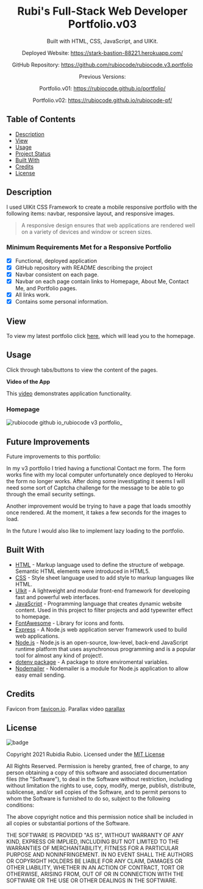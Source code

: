 <div align="center">

# Rubi's Full-Stack Web Developer Portfolio.v03
 
Built with HTML, CSS, JavaScript, and UIKit.

Deployed Website: https://stark-bastion-88221.herokuapp.com/

GitHub Repository: https://github.com/rubiocode/rubiocode.v3.portfolio

Previous Versions:

Portfolio.v01: https://rubiocode.github.io/portfolio/ 

Portfolio.v02: https://rubiocode.github.io/rubiocode-pf/


</div>

## Table of Contents 

* [Description](#description)
* [View](#view)
* [Usage](#usage)
* [Project Status](#project-status)
* [Built With](#built-with)
* [Credits](#credits)
* [License](#license)


## Description 

I used UIKit CSS Framework to create a mobile responsive portfolio with the following items: navbar, responsive layout, and responsive images. 

> A responsive design ensures that web applications are rendered well on a variety of devices and window or screen sizes.

### Minimum Requirements Met for a Responsive Portfolio
- [x] Functional, deployed application
- [x] GitHub repository with README describing the project
- [x] Navbar consistent on each page.
- [x] Navbar on each page contain links to Homepage, About Me, Contact Me, and Portfolio pages.
- [x] All links work.
- [x] Contains some personal information.

<a name="view"></a>
## View

To view my latest portfolio click [here](https://rubiocode.github.io/rubiocode.v3.portfolio/), which will lead you to the homepage.


<a name="usage"></a>
## Usage 
Click through tabs/buttons to view the content of the pages.

**Video of the App**

This [video](https://drive.google.com/file/d/1ZMlQF_JUiyQRWKbklwhDOD0KMU-lwaia/view) demonstrates application functionality.

### Homepage
![rubiocode github io_rubiocode v3 portfolio_](https://user-images.githubusercontent.com/78938193/130565462-9c99e281-d65b-4e3b-b2be-292d85383b35.png)





## Future Improvements

Future improvements to this portfolio:

In my v3 portfolio I tried having a functional Contact me form. The form works fine with my local computer unfortunately once deployed to Heroku the form no longer works. After doing some investigating it seems I will need some sort of Captcha challenge for the message to be able to go through the email security settings. 

Another improvement would be trying to have a page that loads smoothly once rendered. At the moment, it takes a few seconds for the images to load. 

In the future I would also like to implement lazy loading to the portfolio. 


## Built With

* [HTML](https://html.spec.whatwg.org/) - Markup language used to define the structure of webpage. Semantic HTML elements were introduced in HTML5. 
* [CSS](https://www.w3.org/Style/CSS/) - Style sheet language used to add style to markup languages like HTML. 
* [UIkit](https://getuikit.com/) - A lightweight and modular front-end framework
for developing fast and powerful web interfaces.
* [JavaScript](https://developer.mozilla.org/en-US/docs/Web/JavaScript) - Programming language that creates dynamic website content. Used in this project to filter projects and add typewriter effect to homepage.
* [FontAwesome](https://fontawesome.com/) - Library for icons and fonts.
* [Express](https://expressjs.com/) - A Node.js web application server framework used to build web applications.
* [Node.js](https://nodejs.dev/learn/) - Node.js is an open-source, low-level, back-end JavaScript runtime platform that uses asynchronous programming and is a popular tool for almost any kind of project!.
* [dotenv package](https://nodejs.dev/learn/) - A package to store enviromental variables.
* [Nodemailer](https://nodemailer.com/about/) - Nodemailer is a module for Node.js application to allow easy email sending. 

## Credits

Favicon from [favicon.io](https://favicon.io/). 
Parallax video [parallax](https://www.youtube.com/watch?v=JttTcnidSdQ)

## License

![badge](https://img.shields.io/badge/License-mit-blue)

Copyright 2021 Rubidia Rubio. Licensed under the [MIT License](https://opensource.org/licenses/MIT)

All Rights Reserved. Permission is hereby granted, free of charge, to any person obtaining a copy of this software and associated documentation files (the "Software"), to deal in the Software without restriction, including without limitation the rights to use, copy, modify, merge, publish, distribute, sublicense, and/or sell copies of the Software, and to permit persons to whom the Software is furnished to do so, subject to the following conditions:

The above copyright notice and this permission notice shall be included in all copies or substantial portions of the
Software.

THE SOFTWARE IS PROVIDED "AS IS", WITHOUT WARRANTY OF ANY KIND, EXPRESS OR IMPLIED, INCLUDING BUT NOT LIMITED TO THE
WARRANTIES OF MERCHANTABILITY, FITNESS FOR A PARTICULAR PURPOSE AND NONINFRINGEMENT. IN NO EVENT SHALL THE AUTHORS OR
COPYRIGHT HOLDERS BE LIABLE FOR ANY CLAIM, DAMAGES OR OTHER LIABILITY, WHETHER IN AN ACTION OF CONTRACT, TORT OR
OTHERWISE, ARISING FROM, OUT OF OR IN CONNECTION WITH THE SOFTWARE OR THE USE OR OTHER DEALINGS IN THE SOFTWARE.
